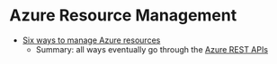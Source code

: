 # Azure Resource Management

- [Six ways to manage Azure resources](https://markheath.net/post/six-ways-manage-azure-resources)
    - Summary: all ways eventually go through the [Azure REST APIs](https://docs.microsoft.com/en-us/rest/api/?view=Azure)